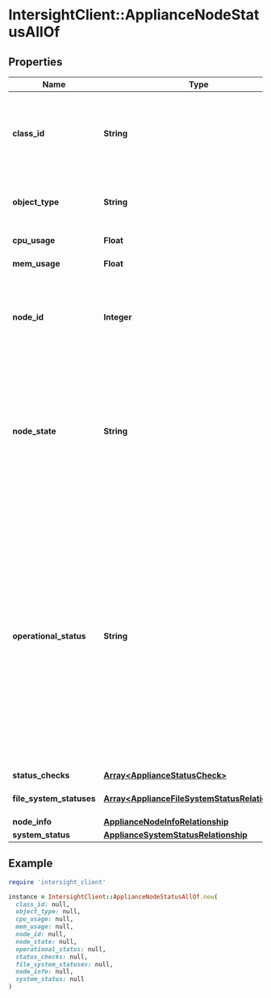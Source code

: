 # IntersightClient::ApplianceNodeStatusAllOf

## Properties

| Name | Type | Description | Notes |
| ---- | ---- | ----------- | ----- |
| **class_id** | **String** | The fully-qualified name of the instantiated, concrete type. This property is used as a discriminator to identify the type of the payload when marshaling and unmarshaling data. | [default to &#39;appliance.NodeStatus&#39;] |
| **object_type** | **String** | The fully-qualified name of the instantiated, concrete type. The value should be the same as the &#39;ClassId&#39; property. | [default to &#39;appliance.NodeStatus&#39;] |
| **cpu_usage** | **Float** | Percentage of CPU currently in use. | [optional][readonly] |
| **mem_usage** | **Float** | Percentage of memory currently in use. | [optional][readonly] |
| **node_id** | **Integer** | System assigned unique ID of the Intersight Appliance node. The system incrementally assigns identifiers to each node in the Intersight Appliance cluster starting with a value of 1. | [optional][readonly] |
| **node_state** | **String** | State of the node in terms of its readiness to host Kubernetes pods. * &#x60;Down&#x60; - The node is yet to come up and join as a member of theKubernetes cluster. * &#x60;Preparing&#x60; - The node has come up and joined the Kubernetes cluster,preparing to host Kubernetes pods. * &#x60;Ready&#x60; - The node is ready to host Kubernetes pods. | [optional][readonly][default to &#39;Down&#39;] |
| **operational_status** | **String** | Operational status of the Intersight Appliance node. Operational status is based on the result of the status checks. If result of any check is Critical, then its value is Impaired. Otherwise, if result of any check is Warning, then its value is AttentionNeeded. If all checks are OK, then its value is Operational. * &#x60;Unknown&#x60; - Operational status of the Intersight Appliance entity is Unknown. * &#x60;Operational&#x60; - Operational status of the Intersight Appliance entity is Operational. * &#x60;Impaired&#x60; - Operational status of the Intersight Appliance entity is Impaired. * &#x60;AttentionNeeded&#x60; - Operational status of the Intersight Appliance entity is AttentionNeeded. | [optional][readonly][default to &#39;Unknown&#39;] |
| **status_checks** | [**Array&lt;ApplianceStatusCheck&gt;**](ApplianceStatusCheck.md) |  | [optional] |
| **file_system_statuses** | [**Array&lt;ApplianceFileSystemStatusRelationship&gt;**](ApplianceFileSystemStatusRelationship.md) | An array of relationships to applianceFileSystemStatus resources. | [optional][readonly] |
| **node_info** | [**ApplianceNodeInfoRelationship**](ApplianceNodeInfoRelationship.md) |  | [optional] |
| **system_status** | [**ApplianceSystemStatusRelationship**](ApplianceSystemStatusRelationship.md) |  | [optional] |

## Example

```ruby
require 'intersight_client'

instance = IntersightClient::ApplianceNodeStatusAllOf.new(
  class_id: null,
  object_type: null,
  cpu_usage: null,
  mem_usage: null,
  node_id: null,
  node_state: null,
  operational_status: null,
  status_checks: null,
  file_system_statuses: null,
  node_info: null,
  system_status: null
)
```

